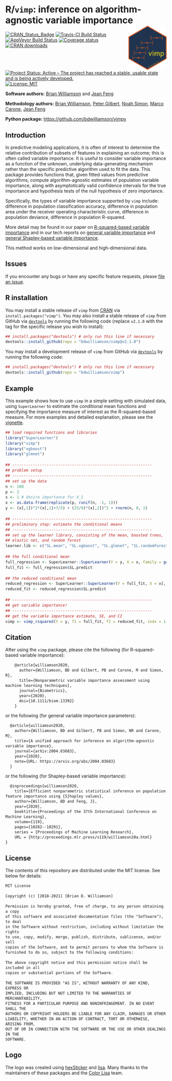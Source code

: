 # R/`vimp`: inference on algorithm-agnostic variable importance <img src="man/figures/logo.png" align="right" width="120px"/>

[![CRAN_Status_Badge](http://www.r-pkg.org/badges/version/vimp)](https://cran.r-project.org/package=vimp)
[![Travis-CI Build Status](https://travis-ci.org/bdwilliamson/vimp.svg?branch=master)](https://travis-ci.org/bdwilliamson/vimp)
[![AppVeyor Build Status](https://ci.appveyor.com/api/projects/status/github/bdwilliamson/vimp?branch=master&svg=true)](https://ci.appveyor.com/project/bdwilliamson/vimp)
[![Coverage status](https://codecov.io/gh/bdwilliamson/vimp/branch/master/graph/badge.svg)](https://codecov.io/github/bdwilliamson/vimp?branch=master)
[![CRAN downloads](https://cranlogs.r-pkg.org/badges/vimp)](https://CRAN.R-project.org/package=vimp)
[![Project Status: Active – The project has reached a stable, usable state and is being actively developed.](http://www.repostatus.org/badges/latest/active.svg)](http://www.repostatus.org/#active)
[![License: MIT](https://img.shields.io/badge/License-MIT-yellow.svg)](https://opensource.org/licenses/MIT)

**Software authors:** [Brian Williamson](https://bdwilliamson.github.io/) and [Jean Feng](https://jeanfeng.com/)

**Methodology authors:** [Brian Williamson](https://bdwilliamson.github.io/), [Peter Gilbert](https://www.fredhutch.org/en/faculty-lab-directory/gilbert-peter.html), [Noah Simon](http://faculty.washington.edu/nrsimon/), [Marco Carone](http://faculty.washington.edu/mcarone/about.html), [Jean Feng](https://jeanfeng.com/)

**Python package:** https://github.com/bdwilliamson/vimpy

## Introduction

In predictive modeling applications, it is often of interest to determine the relative contribution of subsets of features in explaining an outcome; this is often called variable importance. It is useful to consider variable importance as a function of the unknown, underlying data-generating mechanism rather than the specific predictive algorithm used to fit the data. This package provides functions that, given fitted values from predictive algorithms, compute algorithm-agnostic estimates of population variable importance, along with asymptotically valid confidence intervals for the true importance and hypothesis tests of the null hypothesis of zero importance.

Specifically, the types of variable importance supported by `vimp` include: difference in population classification accuracy, difference in population area under the receiver operating characteristic curve, difference in population deviance, difference in population R-squared.

More detail may be found in our paper on [R-squared-based variable importance](https://doi.org/10.1111/biom.13392) and in our tech reports on [general variable importance](https://arxiv.org/abs/2004.03683) and [general Shapley-based variable importance](https://arxiv.org/abs/2006.09481).

This method works on low-dimensional and high-dimensional data.

## Issues

If you encounter any bugs or have any specific feature requests, please [file an issue](https://github.com/bdwilliamson/vimp/issues).

## R installation

You may install a stable release of `vimp` from [CRAN](https://cran.r-project.org/web/packages/vimp/index.html) via `install.packages("vimp")`. You may also install a stable release of `vimp` from GitHub via [`devtools`](https://www.rstudio.com/products/rpackages/devtools/) by running the following code (replace `v2.1.0` with the tag for the specific release you wish to install):

```r
## install.packages("devtools") # only run this line if necessary
devtools::install_github(repo = "bdwilliamson/vimp@v2.1.0")
```

You may install a development release of `vimp` from GitHub via [`devtools`](https://www.rstudio.com/products/rpackages/devtools/) by running the following code:

```r
## install.packages("devtools") # only run this line if necessary
devtools::install_github(repo = "bdwilliamson/vimp")
```

## Example

This example shows how to use `vimp` in a simple setting with simulated data, using `SuperLearner` to estimate the conditional mean functions and specifying the importance measure of interest as the R-squared-based measure. For more examples and detailed explanation, please see the [vignette](https://bdwilliamson.github.io/vimp/introduction_to_vimp.html).

```r
## load required functions and libraries
library("SuperLearner")
library("vimp")
library("xgboost")
library("glmnet")

## -------------------------------------------------------------
## problem setup
## -------------------------------------------------------------
## set up the data
n <- 100
p <- 2
s <- 1 # desire importance for X_1
x <- as.data.frame(replicate(p, runif(n, -1, 1)))
y <- (x[,1])^2*(x[,1]+7/5) + (25/9)*(x[,2])^2 + rnorm(n, 0, 1)

## -------------------------------------------------------------
## preliminary step: estimate the conditional means
## -------------------------------------------------------------
## set up the learner library, consisting of the mean, boosted trees,
## elastic net, and random forest
learner.lib <- c("SL.mean", "SL.xgboost", "SL.glmnet", "SL.randomForest")

## the full conditional mean
full_regression <- SuperLearner::SuperLearner(Y = y, X = x, family = gaussian(), SL.library = learner.lib)
full_fit <- full_regression$SL.predict

## the reduced conditional mean
reduced_regression <- SuperLearner::SuperLearner(Y = full_fit, X = x[, -s, drop = FALSE], family = gaussian(), SL.library = learner.lib)
reduced_fit <- reduced_regression$SL.predict

## -------------------------------------------------------------
## get variable importance!
## -------------------------------------------------------------
## get the variable importance estimate, SE, and CI
vimp <- vimp_rsquared(Y = y, f1 = full_fit, f2 = reduced_fit, indx = 1, run_regression = FALSE)
```

## Citation

After using the `vimp` package, please cite the following (for R-squared-based variable importance):

```
    @article{williamson2020,
      author={Williamson, BD and Gilbert, PB and Carone, M and Simon, R},
      title={Nonparametric variable importance assessment using machine learning techniques},
      journal={Biometrics},
      year={2020},
      doi={10.1111/biom.13392}
    }
```

or the following (for general variable importance parameters):

```
  @article{williamson2020,
    author={Williamson, BD and Gilbert, PB and Simon, NR and Carone, M},
    title={A unified approach for inference on algorithm-agnostic variable importance},
    journal={arXiv:2004.03683},
    year={2020},
    note={URL: https://arxiv.org/abs/2004.03683}
  }
```

or the following (for Shapley-based variable importance):

```
  @inproceedings{williamson2020,
    title={Efficient nonparametric statistical inference on population feature importance using {S}hapley values},
    author={Williamson, BD and Feng, J},
    year={2020},
    booktitle={Proceedings of the 37th International Conference on Machine Learning},
    volume={119},
    pages={10282--10291},
    series = {Proceedings of Machine Learning Research},
    URL = {http://proceedings.mlr.press/v119/williamson20a.html}
}
```

## License

The contents of this repository are distributed under the MIT license. See below for details:

```
MIT License

Copyright (c) [2018-2021] [Brian D. Williamson]

Permission is hereby granted, free of charge, to any person obtaining a copy
of this software and associated documentation files (the "Software"), to deal
in the Software without restriction, including without limitation the rights
to use, copy, modify, merge, publish, distribute, sublicense, and/or sell
copies of the Software, and to permit persons to whom the Software is
furnished to do so, subject to the following conditions:

The above copyright notice and this permission notice shall be included in all
copies or substantial portions of the Software.

THE SOFTWARE IS PROVIDED "AS IS", WITHOUT WARRANTY OF ANY KIND, EXPRESS OR
IMPLIED, INCLUDING BUT NOT LIMITED TO THE WARRANTIES OF MERCHANTABILITY,
FITNESS FOR A PARTICULAR PURPOSE AND NONINFRINGEMENT. IN NO EVENT SHALL THE
AUTHORS OR COPYRIGHT HOLDERS BE LIABLE FOR ANY CLAIM, DAMAGES OR OTHER
LIABILITY, WHETHER IN AN ACTION OF CONTRACT, TORT OR OTHERWISE, ARISING FROM,
OUT OF OR IN CONNECTION WITH THE SOFTWARE OR THE USE OR OTHER DEALINGS IN THE
SOFTWARE.
```

## Logo

The logo was created using [hexSticker](https://github.com/GuangchuangYu/hexSticker) and [lisa](https://github.com/tyluRp/lisa). Many thanks to the maintainers of these packages and the [Color Lisa](http://colorlisa.com/) team.
